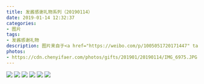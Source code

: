 ```yaml
---
title: 发酱感谢礼物系列（20190114）
date: 2019-01-14 12:32:37
categories:
- 图片
tags:
- 发酱感谢礼物
description: 图片来自于<a href="https://weibo.com/p/1005051720171447" target="_blank">quanmmmmm</a><br/>“谢谢小花猫，字和蒲公英都好漂亮。话说收到这份快递的时候是分成了两个包裹，先打开的那个是很多泡沫纸包着这张贺卡，心里还有点疑惑，后面翻到蒲公英才明白原来是一起的。（这包装有点奢华呀，想起之前在jd买两根大葱，用了一个显示器那么大的箱子送过来……） ​  ​​​ ​​​ ​​​ ​​​
photos: 
- https://cdn.chenyifaer.com/photos/gifts/201901/20190114/IMG_6975.JPG
---
```


![](https://cdn.chenyifaer.com/photos/gifts/201901/20190114/IMG_6976.JPG)
![](https://cdn.chenyifaer.com/photos/gifts/201901/20190114/IMG_6977.JPG)
![](https://cdn.chenyifaer.com/photos/gifts/201901/20190114/IMG_6978.JPG)
![](https://cdn.chenyifaer.com/photos/gifts/201901/20190114/IMG_6979.JPG)
![](https://cdn.chenyifaer.com/photos/gifts/201901/20190114/IMG_6980.JPG)
![](https://cdn.chenyifaer.com/photos/gifts/201901/20190114/IMG_6981.JPG)
